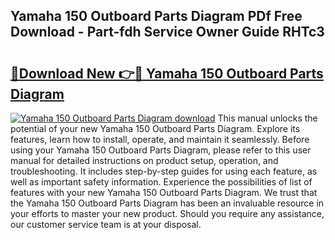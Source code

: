 ## Yamaha 150 Outboard Parts Diagram PDf Free Download - Part-fdh Service Owner Guide RHTc3

# <h2><a href="http://dfsaem.blite.top/?on=Yamaha+150+Outboard+Parts+Diagram">🔗Download New 👉🔴 Yamaha 150 Outboard Parts Diagram</a></h2>

[![Yamaha 150 Outboard Parts Diagram download](https://i.imgur.com/lujVjoI.png)](http://dfsaem.blite.top/?on=Yamaha+150+Outboard+Parts+Diagram)
This manual unlocks the potential of your new Yamaha 150 Outboard Parts Diagram. Explore its features, learn how to install, operate, and maintain it seamlessly. Before using your Yamaha 150 Outboard Parts Diagram, please refer to this user manual for detailed instructions on product setup, operation, and troubleshooting. It includes step-by-step guides for using each feature, as well as important safety information. Experience the possibilities of list of features with your new Yamaha 150 Outboard Parts Diagram. We trust that the Yamaha 150 Outboard Parts Diagram has been an invaluable resource in your efforts to master your new product. Should you require any assistance, our customer service team is at your disposal.
